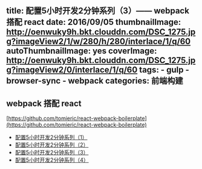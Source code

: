 title: 配置5小时开发2分钟系列（3）—— webpack 搭配 react
date: 2016/09/05
thumbnailImage: http://oenwuky9h.bkt.clouddn.com/DSC_1275.jpg?imageView2/1/w/280/h/280/interlace/1/q/60
autoThumbnailImage: yes
coverImage: http://oenwuky9h.bkt.clouddn.com/DSC_1275.jpg?imageView2/0/interlace/1/q/60
tags:
    - gulp
    - browser-sync
    - webpack
categories: 前端构建
---

## webpack 搭配 react

[https://github.com/tomieric/react-webpack-boilerplate](https://github.com/tomieric/react-webpack-boilerplate)

<!-- more -->


* [配置5小时开发2分钟系列（1）](/2016/09/01/startkit-1/)
* [配置5小时开发2分钟系列（2）](/2016/09/03/startkit-2/)
* [配置5小时开发2分钟系列（3）](/2016/09/05/startkit-3/)
* [配置5小时开发2分钟系列（4）](/2016/09/08/startkit-4/)